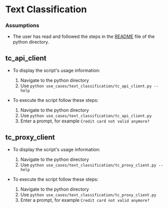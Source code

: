 # Text Classification

### Assumptions
- The user has read and followed the steps in the [README]("https://github.com/Helvia/rag-buddy/blob/develop/python/README.md") file of the python directory.

## tc_api_client

- To display the script's usage information:
    1. Navigate to the python directory
    2. Use `python use_cases/text_classification/tc_api_client.py --help`

- To execute the script follow these steps:
    1. Navigate to the python directory
    2. Use `python use_cases/text_classification/tc_api_client.py`
    3. Enter a prompt, for example `Credit card not valid anymore?`

## tc_proxy_client

- To display the script's usage information:
    1. Navigate to the python directory
    2. Use `python use_cases/text_classification/tc_proxy_client.py --help`

- To execute the script follow these steps:
    1. Navigate to the python directory
    2. Use `python use_cases/text_classification/tc_proxy_client.py`
    3. Enter a prompt, for example `Credit card not valid anymore?`
